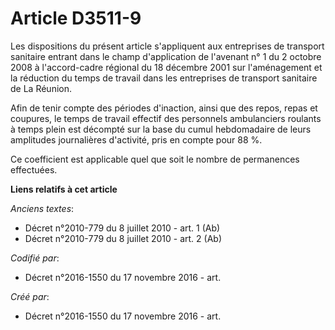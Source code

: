 # Article D3511-9

Les dispositions du présent article s'appliquent aux entreprises de transport sanitaire entrant dans le champ d'application
de l'avenant n° 1 du 2 octobre 2008 à l'accord-cadre régional du 18 décembre 2001 sur l'aménagement et la réduction du temps
de travail dans les entreprises de transport sanitaire de La Réunion.

Afin de tenir compte des périodes d'inaction, ainsi que des repos, repas et coupures, le temps de travail effectif des
personnels ambulanciers roulants à temps plein est décompté sur la base du cumul hebdomadaire de leurs amplitudes
journalières d'activité, pris en compte pour 88 %.

Ce coefficient est applicable quel que soit le nombre de permanences effectuées.

**Liens relatifs à cet article**

_Anciens textes_:

  - Décret n°2010-779 du 8 juillet 2010 - art. 1 (Ab)
  - Décret n°2010-779 du 8 juillet 2010 - art. 2 (Ab)

_Codifié par_:

  - Décret n°2016-1550 du 17 novembre 2016 - art.

_Créé par_:

  - Décret n°2016-1550 du 17 novembre 2016 - art.
